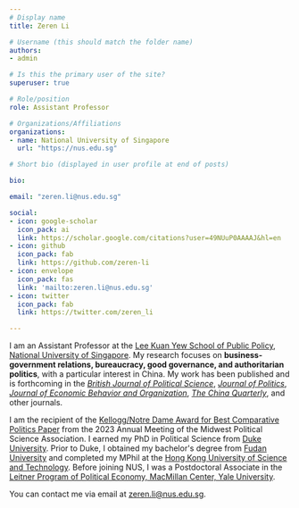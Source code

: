 ```yaml
---
# Display name
title: Zeren Li

# Username (this should match the folder name)
authors:
- admin

# Is this the primary user of the site?
superuser: true

# Role/position
role: Assistant Professor

# Organizations/Affiliations
organizations:
- name: National University of Singapore
  url: "https://nus.edu.sg"

# Short bio (displayed in user profile at end of posts)

bio: 

email: "zeren.li@nus.edu.sg"

social:
- icon: google-scholar
  icon_pack: ai
  link: https://scholar.google.com/citations?user=49NUuP0AAAAJ&hl=en
- icon: github
  icon_pack: fab
  link: https://github.com/zeren-li
- icon: envelope
  icon_pack: fas
  link: 'mailto:zeren.li@nus.edu.sg'
- icon: twitter
  icon_pack: fab
  link: https://twitter.com/zeren_li

---
```


I am an Assistant Professor at the [Lee Kuan Yew School of Public Policy](https://lkyspp.nus.edu.sg), [National University of Singapore](https://nus.edu.sg). My research focuses on **business-government relations, bureaucracy, good governance, and authoritarian politics**, with a particular interest in China. My work has been published and is forthcoming in the [*British Journal of Political Science*](https://www.cambridge.org/core/journals/british-journal-of-political-science), [*Journal of Politics*](https://papers.ssrn.com/sol3/papers.cfm?abstract_id=3839170), [*Journal of Economic Behavior and Organization*](https://www.sciencedirect.com/science/article/pii/S0167268123000987?utm_campaign=STMJ_AUTH_SERV_PUBLISHED&utm_medium=email&utm_acid=248459168&SIS_ID=&dgcid=STMJ_AUTH_SERV_PUBLISHED&CMX_ID=&utm_in=DM368176&utm_source=AC_), [*The China Quarterly*](https://www.dropbox.com/s/fnk9xi11ssejcwm/Markets_Under_Mao.pdf?dl=0), and other journals.

I am the recipient of the [Kellogg/Notre Dame Award for Best Comparative Politics Paper](https://www.mpsanet.org/professional-resources/awards/award-recipient-archive/) from the 2023 Annual Meeting of the Midwest Political Science Association. I earned my PhD in Political Science from [Duke University](https://www.duke.edu/). Prior to Duke, I obtained my bachelor's degree from [Fudan University](https://www.fudan.edu.cn/en/) and completed my MPhil at the [Hong Kong University of Science and Technology](https://www.ust.hk/). Before joining NUS, I was a Postdoctoral Associate in the [Leitner Program of Political Economy, MacMillan Center, Yale University](https://leitner.yale.edu/).

You can contact me via email at [zeren.li@nus.edu.sg](mailto:zeren.li@nus.edu.sg).
